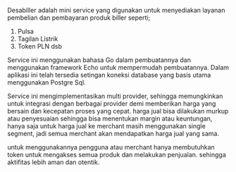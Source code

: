 Desabiller adalah mini service yang digunakan untuk menyediakan layanan pembelian dan pembayaran produk biller seperti;
1. Pulsa
2. Tagilan Listrik
3. Token PLN dsb

Service ini menggunakan bahasa Go dalam pembuatannya dan menggunakan framework Echo untuk mempermudah pembuatannya.
Dalam aplikasi ini telah tersedia setingan koneksi database yang basis utama menggunakan Postgre Sql.

Service ini mengimplementasikan multi provider, sehingga memungkinkan untuk integrasi dengan berbagai provider demi memberikan harga yang bersain dan kecepatan proses yang cepat.
harga jual bisa dilakukan murkup atau penyesuaian sehingga bisa menentukan margin atau keuntungan, 
hanya saja untuk harga jual ke merchant masih menggunakan single segment, jadi semua merchant akan mendapatkan harga jual yang sama.

untuk menggunakannya pengguna atau merchant hanya membutuhkan token untuk mengakses semua produk dan melakukan penjualan. sehingga aktifitas lebih aman dan otentik.
